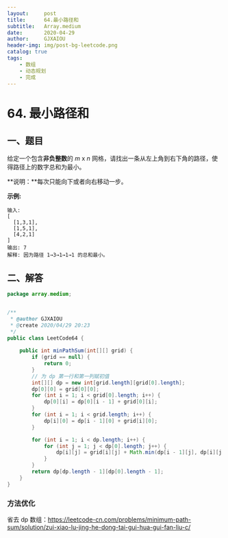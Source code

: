 ```yaml
---
layout:     post
title:      64.最小路径和
subtitle:   Array.medium
date:       2020-04-29
author:     GJXAIOU
header-img: img/post-bg-leetcode.png
catalog: true
tags:
    - 数组
	- 动态规划
	- 完成
---
```


# 64. 最小路径和

## 一、题目

给定一个包含**非负整数**的 *m* x *n* 网格，请找出一条从左上角到右下角的路径，使得路径上的数字总和为最小。

**说明：**每次只能向下或者向右移动一步。

**示例:**

```
输入:
[
  [1,3,1],
  [1,5,1],
  [4,2,1]
]
输出: 7
解释: 因为路径 1→3→1→1→1 的总和最小。
```



## 二、解答

```java
package array.medium;


/**
 * @author GJXAIOU
 * @create 2020/04/29 20:23
 */
public class LeetCode64 {
    
    public int minPathSum(int[][] grid) {
        if (grid == null) {
            return 0;
        }
        // 为 dp 第一行和第一列赋初值
        int[][] dp = new int[grid.length][grid[0].length];
        dp[0][0] = grid[0][0];
        for (int i = 1; i < grid[0].length; i++) {
            dp[0][i] = dp[0][i - 1] + grid[0][i];
        }
        for (int i = 1; i < grid.length; i++) {
            dp[i][0] = dp[i - 1][0] + grid[i][0];
        }

        for (int i = 1; i < dp.length; i++) {
            for (int j = 1; j < dp[0].length; j++) {
                dp[i][j] = grid[i][j] + Math.min(dp[i - 1][j], dp[i][j - 1]);
            }
        }
        return dp[dp.length - 1][dp[0].length - 1];
    }
}
```



### 方法优化

省去 dp 数组：https://leetcode-cn.com/problems/minimum-path-sum/solution/zui-xiao-lu-jing-he-dong-tai-gui-hua-gui-fan-liu-c/